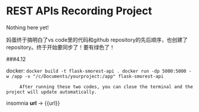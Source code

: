# REST APIs Recording Project

Nothing here yet!

妈蛋终于搞明白了vs code里的代码和github repository的先后顺序，也创建了repository。终于开始要同步了！要有绿色了！

###4.12

 docker: ```
          docker build -t flask-smorest-api .
          docker run -dp 5000:5000 -w /app -v "/c/Documents/yourproject:/app" flask-smorest-api
         ```
         
         After running these two codes, you can close the terminal and the project will update automatically.

 insomnia  **url** -> {{url}} 